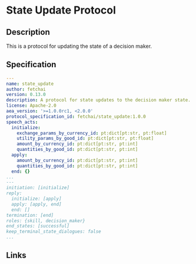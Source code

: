 # State Update Protocol

## Description

This is a protocol for updating the state of a decision maker.

## Specification

```yaml
---
name: state_update
author: fetchai
version: 0.13.0
description: A protocol for state updates to the decision maker state.
license: Apache-2.0
aea_version: '>=1.0.0rc1, <2.0.0'
protocol_specification_id: fetchai/state_update:1.0.0
speech_acts:
  initialize:
    exchange_params_by_currency_id: pt:dict[pt:str, pt:float]
    utility_params_by_good_id: pt:dict[pt:str, pt:float]
    amount_by_currency_id: pt:dict[pt:str, pt:int]
    quantities_by_good_id: pt:dict[pt:str, pt:int]
  apply:
    amount_by_currency_id: pt:dict[pt:str, pt:int]
    quantities_by_good_id: pt:dict[pt:str, pt:int]
  end: {}
...
---
initiation: [initialize]
reply:
  initialize: [apply]
  apply: [apply, end]
  end: []
termination: [end]
roles: {skill, decision_maker}
end_states: [successful]
keep_terminal_state_dialogues: false
...
```

## Links
